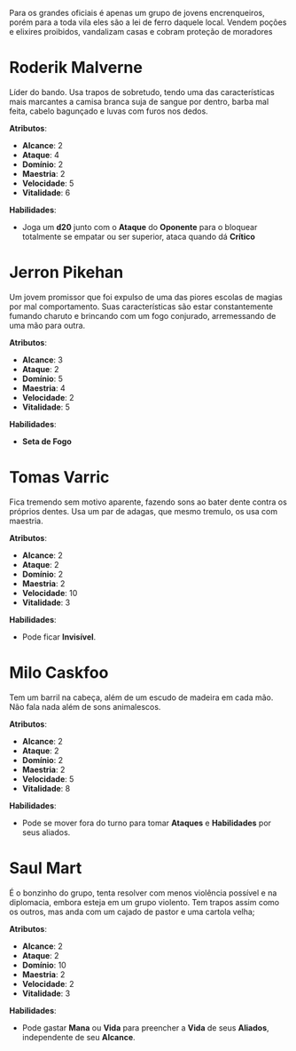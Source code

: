 Para os grandes oficiais é apenas um grupo de jovens encrenqueiros, porém para a toda vila eles são a lei de ferro daquele local. Vendem poções e elixires proibidos, vandalizam casas e cobram proteção de moradores

# Roderik Malverne

Líder do bando. Usa trapos de sobretudo, tendo uma das características mais marcantes a camisa branca suja de sangue por dentro, barba mal feita, cabelo bagunçado e luvas com furos nos dedos.

**Atributos**:
* **Alcance**: 2
* **Ataque**: 4
* **Domínio**: 2
* **Maestria**: 2
* **Velocidade**: 5
* **Vitalidade**: 6

**Habilidades**:
* Joga um **d20** junto com o **Ataque** do **Oponente** para o bloquear totalmente se empatar ou ser superior, ataca quando dá **Crítico**

# Jerron Pikehan

Um jovem promissor que foi expulso de uma das piores escolas de magias por mal comportamento. Suas características são estar constantemente fumando charuto e brincando com um fogo conjurado, arremessando de uma mão para outra.

**Atributos**:
* **Alcance**: 3
* **Ataque**: 2
* **Domínio**: 5
* **Maestria**: 4
* **Velocidade**: 2
* **Vitalidade**: 5

**Habilidades**:
* **Seta de Fogo**

# Tomas Varric

Fica tremendo sem motivo aparente, fazendo sons ao bater dente contra os próprios dentes. Usa um par de adagas, que mesmo tremulo, os usa com maestria.

**Atributos**:
* **Alcance**: 2
* **Ataque**: 2
* **Domínio**: 2
* **Maestria**: 2
* **Velocidade**: 10
* **Vitalidade**: 3

**Habilidades**:
* Pode ficar **Invisível**.

# Milo Caskfoo

Tem um barril na cabeça, além de um escudo de madeira em cada mão. Não fala nada além de sons animalescos.

**Atributos**:
* **Alcance**: 2
* **Ataque**: 2
* **Domínio**: 2
* **Maestria**: 2
* **Velocidade**: 5
* **Vitalidade**: 8

**Habilidades**:
* Pode se mover fora do turno para tomar **Ataques** e **Habilidades** por seus aliados.

# Saul Mart

É o bonzinho do grupo, tenta resolver com menos violência possível e na diplomacia, embora esteja em um grupo violento. Tem trapos assim como os outros, mas anda com um cajado de pastor e uma cartola velha;

**Atributos**:
* **Alcance**: 2
* **Ataque**: 2
* **Domínio**: 10
* **Maestria**: 2
* **Velocidade**: 2
* **Vitalidade**: 3

**Habilidades**:
* Pode gastar **Mana** ou **Vida** para preencher a **Vida** de seus **Aliados**, independente de seu **Alcance**.